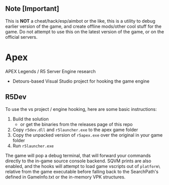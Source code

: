 ## Note [Important]
This is **NOT** a cheat/hack/esp/aimbot or the like, this is a utility to debug earlier version of the game,
and create offline mods/other cool stuff for the game. Do not attempt to use this on the latest version of
the game, or on the official servers.

# Apex

APEX Legends / R5 Server Engine research

 * Detours-based Visual Studio project for hooking the game engine

## R5Dev

To use the vs project / engine hooking, here are some basic instructions:

1. Build the solution
	* or get the binaries from the releases page of this repo
2. Copy `r5dev.dll` and `r5launcher.exe` to the apex game folder
3. Copy the unpacked version of `r5apex.exe` over the original in your game folder
4. Run `r5launcher.exe`

The game will pop a debug terminal, that will forward your commands directly to the in-game source console backend. SQVM prints are also enabled, and the hooks will attempt to load game vscripts out of `platform\` relative from the game executable before falling back to the SearchPath's defined in GameInfo.txt or the in-memory VPK structures.
